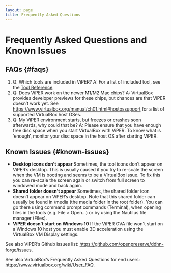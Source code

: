 ```yaml
---
layout: page
title: Frequently Asked Questions
---
```

# Frequently Asked Questions and Known Issues

## FAQs {#faqs}

1. Q: Which tools are included in ViPER?
   A: For a list of included tool, see the [Tool Reference](../tools/).
2. Q: Does ViPER work on the newer M1/M2 Mac chips?
   A: VirtualBox provides developer previews for these chips, but chances are that ViPER doesn’t work yet. See <https://www.virtualbox.org/manual/ch01.html#hostossupport> for a list of supported VirtualBox host OSes.
3. Q: My ViPER environment starts, but freezes or crashes soon afterwards, why could that be?
   A: Please ensure that you have enough free disc space when you start VirtualBox with ViPER. To know what is ‘enough’, monitor your disc space in the host OS after starting ViPER.

## Known Issues {#known-issues}

- **Desktop icons don’t appear**
  Sometimes, the tool icons don’t appear on ViPER’s desktop. This is usually caused if you try to re-scale the screen when the VM is booting and seems to be a VirtualBox issue. To fix this you can re-scale the screen again or switch from full screen to windowed mode and back again.
- **Shared folder doesn’t appear**
  Sometimes, the shared folder icon doesn’t appear on ViPER’s desktop. Note that this shared folder can usually be found in /media (the media folder in the root folder). You can go there using command prompt commands (Terminal), when opening files in the tools (e.g. File > Open…) or by using the Nautilus file manager (Files).
- **ViPER doesn't start on Windows 10**
  If the ViPER OVA file won't start on a Windows 10 host you must enable 3D acceleration using the VirtualBox VM Display settings.

See also ViPER’s  Github issues list: <https://github.com/openpreserve/ddhn-forge/issues>.

See also VirtualBox’s Frequently Asked Questions for end users: <https://www.virtualbox.org/wiki/User_FAQ>.
